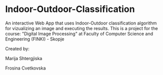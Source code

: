 # Indoor-Outdoor-Classification
An interactive Web App that uses Indoor-Outdoor classification algorithm for vizualizing an image and executing the results. This is a project for the course: "Digital Image Processing" at Faculty of Computer Science and Engineering (FINKI) - Skopje

Created by:

Marija Shtergjiska

Frosina Cvetkovska


